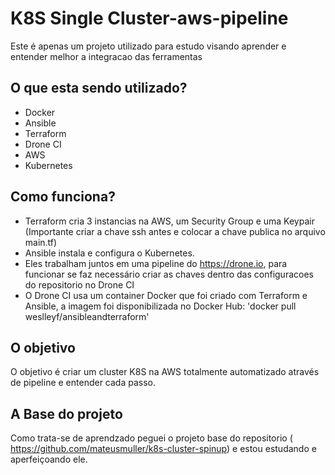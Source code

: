 
# K8S Single Cluster-aws-pipeline
Este é apenas um projeto utilizado para estudo visando aprender e entender melhor a integracao das ferramentas

## O que esta sendo utilizado?
 - Docker
 - Ansible
 - Terraform
 - Drone CI
 - AWS
 - Kubernetes

## Como funciona?

- Terraform cria 3 instancias na AWS, um Security Group e uma Keypair (Importante criar a chave ssh antes e colocar a chave publica no arquivo main.tf)
- Ansible instala e configura o Kubernetes.
- Eles trabalham juntos em uma pipeline do https://drone.io, para funcionar se faz necessário criar as chaves dentro das configuracoes do repositorio no Drone CI
- O Drone CI usa um container Docker que foi criado com Terraform e Ansible, a imagem foi disponibilizada no Docker Hub: 'docker pull weslleyf/ansibleandterraform'

## O objetivo
O objetivo é criar um cluster K8S na AWS totalmente automatizado através de pipeline e entender cada passo.

## A Base do projeto

Como trata-se de aprendzado peguei o projeto base do repositorio ( https://github.com/mateusmuller/k8s-cluster-spinup) e estou estudando e aperfeiçoando ele.